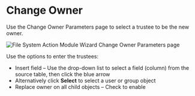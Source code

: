# Change Owner

Use the Change Owner Parameters page to select a trustee to be the new owner.

![File System Action Module Wizard Change Owner Parameters page](/img/product_docs/accessanalyzer/enterpriseauditor/admin/action/filesystem/parameters/changeowner.webp)

Use the options to enter the trustees:

- Insert field – Use the drop-down list to select a field (column) from the source table, then click the blue arrow
- Alternatively click __Select__ to select a user or group object
- Replace owner on all child objects – Check to enable
